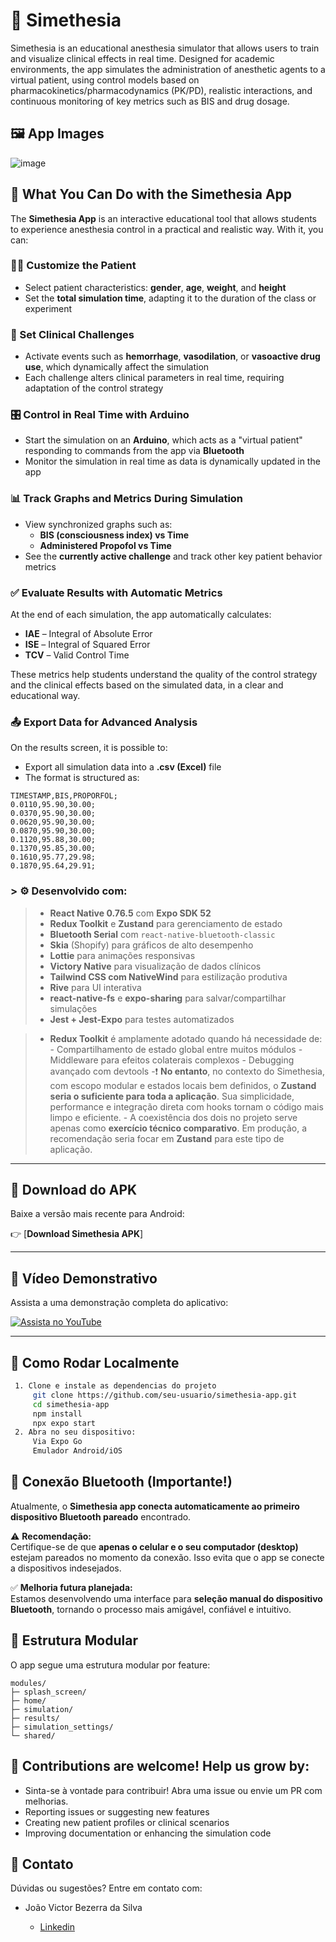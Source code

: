 # 🧠 Simethesia

Simethesia is an educational anesthesia simulator that allows users to train and visualize clinical effects in real time. Designed for academic environments, the app simulates the administration of anesthetic agents to a virtual patient, using control models based on pharmacokinetics/pharmacodynamics (PK/PD), realistic interactions, and continuous monitoring of key metrics such as BIS and drug dosage.

## 🖼️ App Images

![image](https://github.com/user-attachments/assets/afdf00ae-ea5c-4cc5-a9a5-6d260ba3519a)

## 🎯 What You Can Do with the Simethesia App

The **Simethesia App** is an interactive educational tool that allows students to experience anesthesia control in a practical and realistic way. With it, you can:

### 👩‍⚕️ Customize the Patient

- Select patient characteristics: **gender**, **age**, **weight**, and **height**
- Set the **total simulation time**, adapting it to the duration of the class or experiment

### 🧪 Set Clinical Challenges

- Activate events such as **hemorrhage**, **vasodilation**, or **vasoactive drug use**, which dynamically affect the simulation
- Each challenge alters clinical parameters in real time, requiring adaptation of the control strategy

### 🎛️ Control in Real Time with Arduino

- Start the simulation on an **Arduino**, which acts as a "virtual patient" responding to commands from the app via **Bluetooth**
- Monitor the simulation in real time as data is dynamically updated in the app

### 📊 Track Graphs and Metrics During Simulation

- View synchronized graphs such as:
  - **BIS (consciousness index) vs Time**
  - **Administered Propofol vs Time**
- See the **currently active challenge** and track other key patient behavior metrics

### ✅ Evaluate Results with Automatic Metrics

At the end of each simulation, the app automatically calculates:

- **IAE** – Integral of Absolute Error  
- **ISE** – Integral of Squared Error  
- **TCV** – Valid Control Time

These metrics help students understand the quality of the control strategy and the clinical effects based on the simulated data, in a clear and educational way.

### 📤 Export Data for Advanced Analysis

On the results screen, it is possible to:

- Export all simulation data into a **.csv (Excel)** file
- The format is structured as:

```
TIMESTAMP,BIS,PROPORFOL;
0.0110,95.90,30.00;
0.0370,95.90,30.00;
0.0620,95.90,30.00;
0.0870,95.90,30.00;
0.1120,95.88,30.00;
0.1370,95.85,30.00;
0.1610,95.77,29.98;
0.1870,95.64,29.91;
```

### > ⚙️ Desenvolvido com:
>   - **React Native 0.76.5** com **Expo SDK 52**
>   - **Redux Toolkit** e **Zustand** para gerenciamento de estado
>   - **Bluetooth Serial** com `react-native-bluetooth-classic`
>   - **Skia** (Shopify) para gráficos de alto desempenho
>   - **Lottie** para animações responsivas
>   - **Victory Native** para visualização de dados clínicos
>   - **Tailwind CSS com NativeWind** para estilização produtiva
>   - **Rive** para UI interativa
>   - **react-native-fs** e **expo-sharing** para salvar/compartilhar simulações
>   - **Jest + Jest-Expo** para testes automatizados

> - **Redux Toolkit** é amplamente adotado quando há necessidade de:
      - Compartilhamento de estado global entre muitos módulos
      - Middleware para efeitos colaterais complexos
      - Debugging avançado com devtools
>  -❗ **No entanto**, no contexto do Simethesia, com escopo modular e estados locais bem definidos, o **Zustand seria o suficiente para toda a aplicação**. Sua simplicidade, performance e integração direta com hooks tornam o código mais limpo e eficiente.
    - A coexistência dos dois no projeto serve apenas como **exercício técnico comparativo**. Em produção, a recomendação seria focar em **Zustand** para este tipo de aplicação.
---

## 📱 Download do APK

Baixe a versão mais recente para Android:

👉 [**Download Simethesia APK**]


---

## 🎥 Vídeo Demonstrativo

Assista a uma demonstração completa do aplicativo:

[![Assista no YouTube](https://img.youtube.com/vi/VIDEO_ID/0.jpg)](https://www.youtube.com/watch?v=VIDEO_ID)

---

## 🚀 Como Rodar Localmente

   ```bash
    1. Clone e instale as dependencias do projeto
        git clone https://github.com/seu-usuario/simethesia-app.git
        cd simethesia-app
        npm install
        npx expo start
    2. Abra no seu dispositivo:
        Via Expo Go
        Emulador Android/iOS
   ```

## 📡 Conexão Bluetooth (Importante!)

Atualmente, o **Simethesia app conecta automaticamente ao primeiro dispositivo Bluetooth pareado** encontrado.

⚠️ **Recomendação:**  
Certifique-se de que **apenas o celular e o seu computador (desktop)** estejam pareados no momento da conexão. Isso evita que o app se conecte a dispositivos indesejados.

✅ **Melhoria futura planejada:**  
Estamos desenvolvendo uma interface para **seleção manual do dispositivo Bluetooth**, tornando o processo mais amigável, confiável e intuitivo.

## 📂 Estrutura Modular

O app segue uma estrutura modular por feature:

```
modules/
├─ splash_screen/
├─ home/
├─ simulation/
├─ results/
├─ simulation_settings/
└─ shared/
```

## 🤝 Contributions are welcome! Help us grow by:
- Sinta-se à vontade para contribuir! Abra uma issue ou envie um PR com melhorias.
- Reporting issues or suggesting new features
- Creating new patient profiles or clinical scenarios
- Improving documentation or enhancing the simulation code


## 📧 Contato
Dúvidas ou sugestões? Entre em contato com:

- João Victor Bezerra da Silva

    - [Linkedin](www.linkedin.com/in/joaovictorbezerra-dev)



